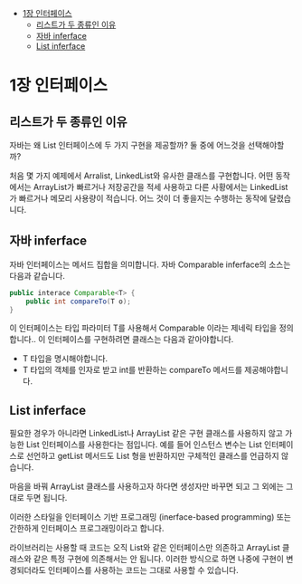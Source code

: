 <!-- TOC -->

- [1장 인터페이스](#1%EC%9E%A5-%EC%9D%B8%ED%84%B0%ED%8E%98%EC%9D%B4%EC%8A%A4)
    - [리스트가 두 종류인 이유](#%EB%A6%AC%EC%8A%A4%ED%8A%B8%EA%B0%80-%EB%91%90-%EC%A2%85%EB%A5%98%EC%9D%B8-%EC%9D%B4%EC%9C%A0)
    - [자바 inferface](#%EC%9E%90%EB%B0%94-inferface)
    - [List inferface](#list-inferface)

<!-- /TOC -->

# 1장 인터페이스

## 리스트가 두 종류인 이유

자바는 왜 List 인터페이스에 두 가지 구현을 제공할까? 둘 중에 어느것을 선택해야할까? 

처음 몇 가지 예제에서 Arralist, LinkedList와 유사한 클래스를 구현합니다. 어떤 동작에서는 ArrayList가 빠르거나 저장공간을 적세 사용하고 다른 사황에서는 LinkedList가 빠르거나 메모리 사용량이 적습니다. 어느 것이 더 좋을지는 수행하는 동작에 달렸습니다.

## 자바 inferface
자바 인터페이스는 메서드 집합을 의미합니다. 자바 Comparable inferface의 소스는 다음과 같습니다.

```java
public interace Comparable<T> {
    public int compareTo(T o);
}
```
이 인터페이스는 타입 파라미터 T를 사용해서 Comparable 이라는 제네릭 타입을 정의합니다.. 이 인터페이스를 구현하려면 클래스는 다음과 같아야합니다.
* T 타입을 명시해야합니다.
* T 타입의 객체를 인자로 받고 int를 반환하는 compareTo 메서드를 제공해야합니다.

## List inferface
필요한 경우가 아니라면 LinkedList나 ArrayList 같은 구현 클래스를 사용하지 않고 가능한 List 인터페이스를 사용한다는 점입니다. 예를 들어 인스턴스 변수는 List 인터페이스로 선언하고 getList 메서드도 List 형을 반환하지만 구체적인 클래스를 언급하지 않습니다.

마음을 바꿔 ArrayList 클래스를 사용하고자 하다면 생성자만 바꾸면 되고 그 외에는 그대로 두면 됩니다.

이러한 스타일을 인터페이스 기반 프로그래밍 (inerface-based programming) 또는 간한하게 인터페이스 프로그래밍이라고 합니다.

라이브러리는 사용할 때 코드는 오직 List와 같은 인터페이스만 의존하고 ArrayList 클래스와 같은 특정 구현에 의존해서는 안 됩니다. 이러한 방식으로 하면 나중에 구현이 변경되더라도 인터페이스를 사용하는 코드는 그대로 사용할 수 있습니다.

